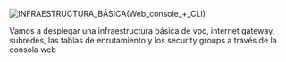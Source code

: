 ![INFRAESTRUCTURA_BÁSICA(Web_console_+_CLI)](https://user-images.githubusercontent.com/126183973/224091239-79be2a85-99d9-4f3d-9916-71275b6501db.png)

Vamos a desplegar una infraestructura básica de vpc, internet gateway, subredes, las tablas de enrutamiento y los security groups a través de la consola web
